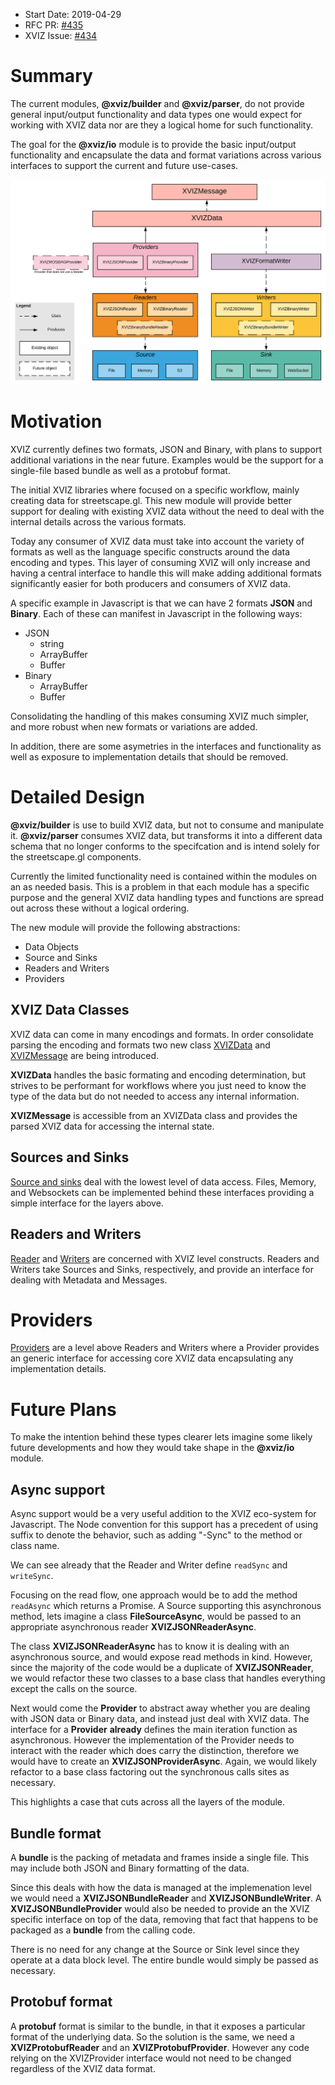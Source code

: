 - Start Date: 2019-04-29
- RFC PR: [#435](https://github.com/uber/xviz/pull/435)
- XVIZ Issue: [#434](https://github.com/uber/xviz/issues/434)

# Summary

The current modules, **@xviz/builder** and **@xviz/parser**, do not provide general input/output
functionality and data types one would expect for working with XVIZ data nor are they a logical home
for such functionality.

The goal for the **@xviz/io** module is to provide the basic input/output functionality and
encapsulate the data and format variations across various interfaces to support the current and
future use-cases.

![@xviz/io diagram](../docs/api-reference/io/images/xviz-io-block-diagram.svg)

# Motivation

XVIZ currently defines two formats, JSON and Binary, with plans to support additional variations in
the near future. Examples would be the support for a single-file based bundle as well as a protobuf
format.

The initial XVIZ libraries where focused on a specific workflow, mainly creating data for
streetscape.gl. This new module will provide better support for dealing with existing XVIZ data
without the need to deal with the internal details across the various formats.

Today any consumer of XVIZ data must take into account the variety of formats as well as the
language specific constructs around the data encoding and types. This layer of consuming XVIZ will
only increase and having a central interface to handle this will make adding additional formats
significantly easier for both producers and consumers of XVIZ data.

A specific example in Javascript is that we can have 2 formats **JSON** and **Binary**. Each of
these can manifest in Javascript in the following ways:

- JSON
  - string
  - ArrayBuffer
  - Buffer
- Binary
  - ArrayBuffer
  - Buffer

Consolidating the handling of this makes consuming XVIZ much simpler, and more robust when new
formats or variations are added.

In addition, there are some asymetries in the interfaces and functionality as well as exposure to
implementation details that should be removed.

# Detailed Design

**@xviz/builder** is use to build XVIZ data, but not to consume and manipulate it. **@xviz/parser**
consumes XVIZ data, but transforms it into a different data schema that no longer conforms to the
specifcation and is intend solely for the streetscape.gl components.

Currently the limited functionality need is contained within the modules on an as needed basis. This
is a problem in that each module has a specific purpose and the general XVIZ data handling types and
functions are spread out across these without a logical ordering.

The new module will provide the following abstractions:

- Data Objects
- Source and Sinks
- Readers and Writers
- Providers

## XVIZ Data Classes

XVIZ data can come in many encodings and formats. In order consolidate parsing the encoding and
formats two new class [XVIZData](/docs/api-reference/io/xviz-data.md) and
[XVIZMessage](/docs/api-reference/io/xviz-message.md) are being introduced.

**XVIZData** handles the basic formating and encoding determination, but strives to be performant
for workflows where you just need to know the type of the data but do not needed to access any
internal information.

**XVIZMessage** is accessible from an XVIZData class and provides the parsed XVIZ data for accessing
the internal state.

## Sources and Sinks

[Source and sinks](/docs/api-reference/io/overview-source-sink.md) deal with the lowest level of
data access. Files, Memory, and Websockets can be implemented behind these interfaces providing a
simple interface for the layers above.

## Readers and Writers

[Reader](/docs/api-reference/io/overview-writer.md) and
[Writers](/docs/api-reference/io/overview-reader.md) are concerned with XVIZ level constructs.
Readers and Writers take Sources and Sinks, respectively, and provide an interface for dealing with
Metadata and Messages.

# Providers

[Providers](/docs/api-reference/io/overview-provider.md) are a level above Readers and Writers where
a Provider provides an generic interface for accessing core XVIZ data encapsulating any
implementation details.

# Future Plans

To make the intention behind these types clearer lets imagine some likely future developments and
how they would take shape in the **@xviz/io** module.

## Async support

Async support would be a very useful addition to the XVIZ eco-system for Javascript. The Node
convention for this support has a precedent of using suffix to denote the behavior, such as adding
"-Sync" to the method or class name.

We can see already that the Reader and Writer define `readSync` and `writeSync`.

Focusing on the read flow, one approach would be to add the method `readAsync` which returns a
Promise. A Source supporting this asynchronous method, lets imagine a class **FileSourceAsync**,
would be passed to an appropriate asynchronous reader **XVIZJSONReaderAsync**.

The class **XVIZJSONReaderAsync** has to know it is dealing with an asynchronous source, and would
expose read methods in kind. However, since the majority of the code would be a duplicate of
**XVIZJSONReader**, we would refactor these two classes to a base class that handles everything
except the calls on the source.

Next would come the **Provider** to abstract away whether you are dealing with JSON data or Binary
data, and instead just deal with XVIZ data. The interface for a **Provider** **already** defines the
main iteration function as asynchronous. However the implementation of the Provider needs to
interact with the reader which does carry the distinction, therefore we would have to create an
**XVIZJSONProviderAsync**. Again, we would likely refactor to a base class factoring out the
synchronous calls sites as necessary.

This highlights a case that cuts across all the layers of the module.

## Bundle format

A **bundle** is the packing of metadata and frames inside a single file. This may include both JSON
and Binary formatting of the data.

Since this deals with how the data is managed at the implemenation level we would need a
**XVIZJSONBundleReader** and **XVIZJSONBundleWriter**. A **XVIZJSONBundleProvider** would also be
needed to provide an the XVIZ specific interface on top of the data, removing that fact that happens
to be packaged as a **bundle** from the calling code.

There is no need for any change at the Source or Sink level since they operate at a data block
level. The entire bundle would simply be passed as necessary.

## Protobuf format

A **protobuf** format is similar to the bundle, in that it exposes a particular format of the
underlying data. So the solution is the same, we need a **XVIZProtobufReader** and an
**XVIZProtobufProvider**. However any code relying on the XVIZProvider interface would not need to
be changed regardless of the XVIZ data format.
